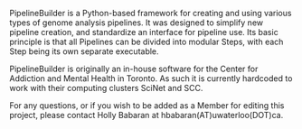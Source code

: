 PipelineBuilder is a Python-based framework for creating and using various types of genome analysis pipelines. It was designed to simplify new pipeline creation, and standardize an interface for pipeline use. Its basic principle is that all Pipelines can be divided into modular Steps, with each Step being its own separate executable.

PipelineBuilder is originally an in-house software for the Center for Addiction and Mental Health in Toronto. As such it is currently hardcoded to work with their computing clusters SciNet and SCC.

For any questions, or if you wish to be added as a Member for editing this project, please contact Holly Babaran at hbabaran(AT)uwaterloo(DOT)ca.